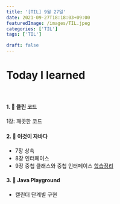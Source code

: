 ```yaml
---
title: '[TIL] 9월 27일'
date: 2021-09-27T18:18:03+09:00
featuredImage: /images/TIL.jpeg
categories: ['TIL']
tags: ['TIL']

draft: false
---
```


# Today I learned

<br>

<!--more-->

#### 1. 📗 클린 코드

1장: 깨끗한 코드

#### 2. 📘 이것이 자바다

- 7장 상속
- 8장 인터페이스
- 9장 중첩 클래스와 중첩 인터페이스
  [학습정리](https://kale02.notion.site/Java-03ceb8df0f2b44f8823811c0f5aea16f)

#### 3. 🎪 Java Playground

- 캘린더 단계별 구현
